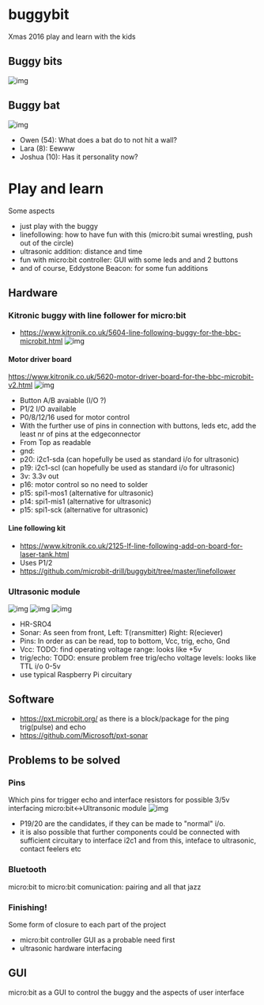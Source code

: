 # buggybit
Xmas 2016 play and learn with the kids

## Buggy bits
![img](media/buggybit.jpg)

## Buggy bat
![img](media/buggybat.jpg)
- Owen (54): What does a bat do to not hit a wall?
 - Lara (8): Eewww
- Joshua (10): Has it personality now?

# Play and learn
Some aspects
- just play with the buggy
- linefollowing: how to have fun with this (micro:bit sumai wrestling, push out of the circle)
- ultrasonic addition: distance and time
- fun with micro:bit controller: GUI with some leds and and 2 buttons
- and of course, Eddystone Beacon: for some fun additions

## Hardware

### Kitronic buggy with line follower for micro:bit
- https://www.kitronik.co.uk/5604-line-following-buggy-for-the-bbc-microbit.html
![img](media/5604_large_bbc_microbit_line_following_buggy.jpg)

#### Motor driver board
https://www.kitronik.co.uk/5620-motor-driver-board-for-the-bbc-microbit-v2.html
![img](media/motordriver.PNG)
- Button A/B avaiable (I/O ?)
- P1/2 I/O available
- P0/8/12/16 used for motor control
- With the further use of pins in connection with buttons, leds etc, add the least nr of pins at the edgeconnector
 - From Top as readable
  - gnd:
  - p20: i2c1-sda (can hopefully be used as standard i/o for ultrasonic)
  - p19: i2c1-scl (can hopefully be used as standard i/o for ultrasonic)
  - 3v: 3.3v out
  - p16: motor control so no need to solder
  - p15: spi1-mos1 (alternative for ultrasonic)
  - p14: spi1-mis1 (alternative for ultrasonic)
  - p15: spi1-sck (alternative for ultrasonic) 

#### Line following kit
- https://www.kitronik.co.uk/2125-lf-line-following-add-on-board-for-laser-tank.html
- Uses P1/2 
- https://github.com/microbit-drill/buggybit/tree/master/linefollower

### Ultrasonic module
![img](media/hr-sro4.jpg)
![img](media/trigecho.jpg)
![img](media/piultra.jpg)
- HR-SRO4
- Sonar: As seen from front, Left: T(ransmitter) Right: R(eciever)
- Pins: In order as can be read, top to bottom, Vcc, trig, echo, Gnd
- Vcc: TODO: find operating voltage range: looks like +5v
- trig/echo: TODO: ensure problem free trig/echo voltage levels: looks like TTL i/o 0-5v
 - use typical Raspberry Pi circuitary
 
## Software
- https://pxt.microbit.org/ as there is a block/package for the ping trig(pulse) and echo
- https://github.com/Microsoft/pxt-sonar 

## Problems to be solved

### Pins
Which pins for trigger echo and interface resistors for possible 3/5v interfacing micro:bit<->Ultransonic module
![img](media/edgeconnector.png)
- P19/20 are the candidates, if they can be made to "normal" i/o.
- it is also possible that further components could be connected with sufficient circuitary to interface i2c1 and from this, inteface to ultrasonic, contact feelers etc

### Bluetooth
micro:bit to micro:bit comunication: pairing and all that jazz

### Finishing!
Some form of closure to each part of the project
- micro:bit controller GUI as a probable need first
- ultrasonic hardware interfacing

## GUI
micro:bit as a GUI to control the buggy and the aspects of user interface
